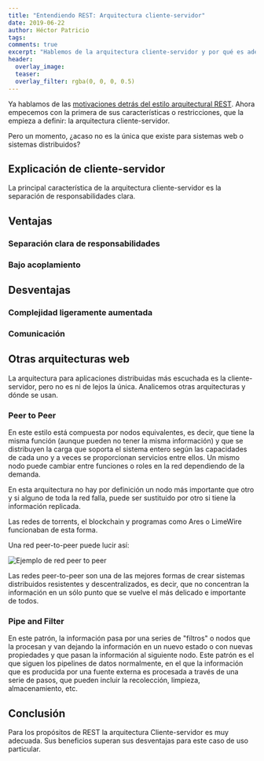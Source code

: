 ```yaml
---
title: "Entendiendo REST: Arquitectura cliente-servidor"
date: 2019-06-22
author: Héctor Patricio
tags:
comments: true
excerpt: "Hablemos de la arquitectura cliente-servidor y por qué es adecuada para REST."
header:
  overlay_image: 
  teaser: 
  overlay_filter: rgba(0, 0, 0, 0.5)
---
```


Ya hablamos de las [motivaciones detrás del estilo arquitectural REST](). Ahora empecemos con la primera de sus características o restricciones, que la empieza a definir: la arquitectura cliente-servidor.

Pero un momento, ¿acaso no es la única que existe para sistemas web o sistemas distribuidos?


## Explicación de cliente-servidor

La principal característica de la arquitectura cliente-servidor es la separación de responsabilidades clara.

## Ventajas

### Separación clara de responsabilidades
### Bajo acoplamiento

## Desventajas

### Complejidad ligeramente aumentada
### Comunicación

## Otras arquitecturas web

La arquitectura para aplicaciones distribuidas más escuchada es la cliente-servidor, pero no es ni de lejos la única. Analicemos otras arquitecturas y dónde se usan.

### Peer to Peer

En este estilo está compuesta por nodos equivalentes, es decir, que tiene la misma función (aunque pueden no tener la misma información) y que se distribuyen la carga que soporta el sistema entero según las capacidades de cada uno y a veces se proporcionan servicios entre ellos. Un mismo nodo puede cambiar entre funciones o roles en la red dependiendo de la demanda.

En esta arquitectura no hay por definición un nodo más importante que otro y si alguno de toda la red falla, puede ser sustituido por otro si tiene la información replicada.

Las redes de torrents, el blockchain y programas como Ares o LimeWire funcionaban de esta forma.

Una red peer-to-peer puede lucir así:

![Ejemplo de red peer to peer](https://res.cloudinary.com/hectorip/image/upload/c_scale,w_871/v1561266301/PNG_image-CC8B051C8851-1_r78hfc.png)

Las redes peer-to-peer son una de las mejores formas de crear sistemas distribuidos resistentes y descentralizados, es decir, que no concentran la información en un sólo punto que se vuelve el más delicado e importante de todos.

### Pipe and Filter

En este patrón, la información pasa por una series de "filtros" o nodos que la procesan y van dejando la información en un nuevo estado o con nuevas propiedades y que pasan la información al siguiente nodo. Este patrón es el que siguen los pipelines de datos normalmente, en el que la información que es producida por una fuente externa es procesada a través de una serie de pasos, que pueden incluir la recolección, limpieza, almacenamiento, etc.



## Conclusión

Para los propósitos de REST la arquitectura Cliente-servidor es muy adecuada. Sus beneficios superan sus desventajas para este caso de uso particular.